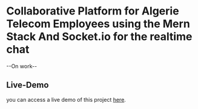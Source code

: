 # Collaborative Platform for Algerie Telecom Employees using the Mern Stack And Socket.io for the realtime chat

--On work-- 

## Live-Demo
you can access a live demo of this project [here](https://drive.google.com/file/d/1yqUoV7G2ZhwvbAy3e4YWmdiddQ4UDQpT/view?usp=sharing).
